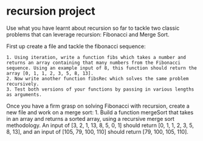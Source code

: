 # recursion project
Use what you have learnt about recursion so far to tackle two classic problems that can leverage recursion: Fibonacci and Merge Sort.

First up create a file and tackle the fibonacci sequence:

    1. Using iteration, write a function fibs which takes a number and returns an array containing that many numbers from the Fibonacci sequence. Using an example input of 8, this function should return the array [0, 1, 1, 2, 3, 5, 8, 13].
    2. Now write another function fibsRec which solves the same problem recursively.
    3. Test both versions of your functions by passing in various lengths as arguments.

Once you have a firm grasp on solving Fibonacci with recursion, create a new file and work on a merge sort:
    1. Build a function mergeSort that takes in an array and returns a sorted array, using a recursive merge sort methodology. An input of [3, 2, 1, 13, 8, 5, 0, 1] should return [0, 1, 1, 2, 3, 5, 8, 13], and an input of [105, 79, 100, 110] should return [79, 100, 105, 110].